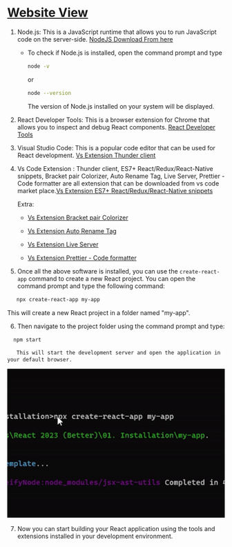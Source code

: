  # [Website View](https://codexam.vercel.app/docs/react/react2)
 
 1. Node.js: This is a JavaScript runtime that allows you to run JavaScript code on the server-side. [NodeJS Download From here](https://nodejs.org/en/download/)

      - To check if Node.js is installed, open the command prompt and type

        ```bash
        node -v
        ```
         or
        ```bash
        node --version
        ```


          The version of Node.js installed on your system will be displayed.


2. React Developer Tools: This is a browser extension for Chrome that allows you to inspect and debug React components. [React Developer Tools](https://chrome.google.com/webstore/detail/react-developer-tools/fmkadmapgofadopljbjfkapdkoienihi/related?hl=en)

3. Visual Studio Code: This is a popular code editor that can be used for React development. [Vs Extension Thunder client](https://marketplace.visualstudio.com/items?itemName=rangav.vscode-thunder-client)

4. Vs Code Extension : Thunder client, ES7+ React/Redux/React-Native snippets, Bracket pair Colorizer, Auto Rename Tag, Live Server, Prettier - Code formatter are all extension that can be downloaded from vs code market place.[Vs Extension  ES7+ React/Redux/React-Native snippets](https://marketplace.visualstudio.com/items?itemName=dsznajder.es7-react-js-snippets)

     
      Extra:
      * [Vs Extension Bracket pair Colorizer](https://marketplace.visualstudio.com/items?itemName=CoenraadS.bracket-pair-colorizer-2)

     * [Vs Extension Auto Rename Tag](https://marketplace.visualstudio.com/items?itemName=formulahendry.auto-rename-tag)

     * [Vs Extension Live Server](https://marketplace.visualstudio.com/items?itemName=ritwickdey.LiveServer)
     * [Vs Extension Prettier - Code formatter](https://marketplace.visualstudio.com/items?itemName=esbenp.prettier-vscode)
    


5. Once all the above software is installed, you can use the `create-react-app` command to create a new React project. You can open the command prompt and type the following command:


```bash
   npx create-react-app my-app
```
   This will create a new React project in a folder named "my-app".

6. Then navigate to the project folder using the command prompt and type:
```bash
  npm start
```
       This will start the development server and open the application in your default browser.

 <p align="center">
        <img style={{ position: "relative" ,opacity: 1 ,borderRadius: "10px" ,overflow: "hidden" , marginTop:"20px" , marginBottom: "20px"}}
             src="https://github.com/Subham-Maity/ReactJS-For-Beginners/blob/master/React%202023%20(Better)/01.%20Installation/install.gif?raw=true"
             width="650"/>
</p>

7. Now you can start building your React application using the tools and extensions installed in your development environment.